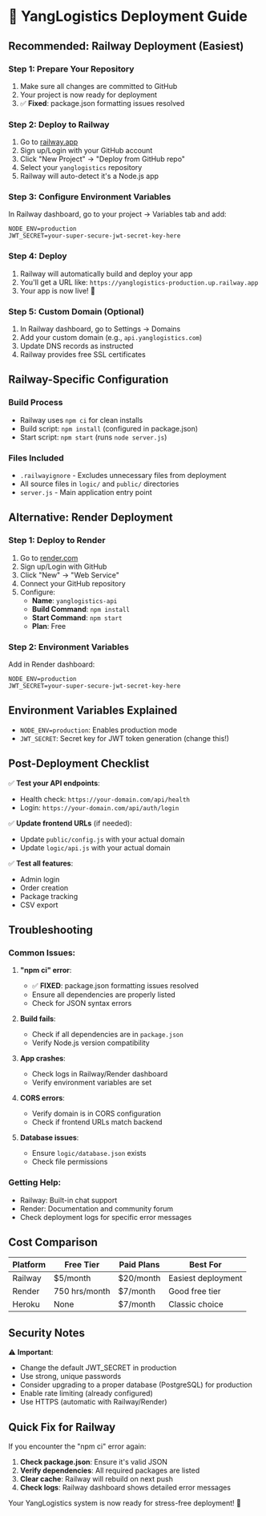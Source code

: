 # 🚀 YangLogistics Deployment Guide

## Recommended: Railway Deployment (Easiest)

### Step 1: Prepare Your Repository
1. Make sure all changes are committed to GitHub
2. Your project is now ready for deployment
3. ✅ **Fixed**: package.json formatting issues resolved

### Step 2: Deploy to Railway
1. Go to [railway.app](https://railway.app)
2. Sign up/Login with your GitHub account
3. Click "New Project" → "Deploy from GitHub repo"
4. Select your `yanglogistics` repository
5. Railway will auto-detect it's a Node.js app

### Step 3: Configure Environment Variables
In Railway dashboard, go to your project → Variables tab and add:
```
NODE_ENV=production
JWT_SECRET=your-super-secure-jwt-secret-key-here
```

### Step 4: Deploy
1. Railway will automatically build and deploy your app
2. You'll get a URL like: `https://yanglogistics-production.up.railway.app`
3. Your app is now live! 🎉

### Step 5: Custom Domain (Optional)
1. In Railway dashboard, go to Settings → Domains
2. Add your custom domain (e.g., `api.yanglogistics.com`)
3. Update DNS records as instructed
4. Railway provides free SSL certificates

## Railway-Specific Configuration

### Build Process
- Railway uses `npm ci` for clean installs
- Build script: `npm install` (configured in package.json)
- Start script: `npm start` (runs `node server.js`)

### Files Included
- `.railwayignore` - Excludes unnecessary files from deployment
- All source files in `logic/` and `public/` directories
- `server.js` - Main application entry point

## Alternative: Render Deployment

### Step 1: Deploy to Render
1. Go to [render.com](https://render.com)
2. Sign up/Login with GitHub
3. Click "New" → "Web Service"
4. Connect your GitHub repository
5. Configure:
   - **Name**: `yanglogistics-api`
   - **Build Command**: `npm install`
   - **Start Command**: `npm start`
   - **Plan**: Free

### Step 2: Environment Variables
Add in Render dashboard:
```
NODE_ENV=production
JWT_SECRET=your-super-secure-jwt-secret-key-here
```

## Environment Variables Explained

- `NODE_ENV=production`: Enables production mode
- `JWT_SECRET`: Secret key for JWT token generation (change this!)

## Post-Deployment Checklist

✅ **Test your API endpoints**:
- Health check: `https://your-domain.com/api/health`
- Login: `https://your-domain.com/api/auth/login`

✅ **Update frontend URLs** (if needed):
- Update `public/config.js` with your actual domain
- Update `logic/api.js` with your actual domain

✅ **Test all features**:
- Admin login
- Order creation
- Package tracking
- CSV export

## Troubleshooting

### Common Issues:

1. **"npm ci" error**: 
   - ✅ **FIXED**: package.json formatting issues resolved
   - Ensure all dependencies are properly listed
   - Check for JSON syntax errors

2. **Build fails**: 
   - Check if all dependencies are in `package.json`
   - Verify Node.js version compatibility

3. **App crashes**: 
   - Check logs in Railway/Render dashboard
   - Verify environment variables are set

4. **CORS errors**: 
   - Verify domain is in CORS configuration
   - Check if frontend URLs match backend

5. **Database issues**: 
   - Ensure `logic/database.json` exists
   - Check file permissions

### Getting Help:
- Railway: Built-in chat support
- Render: Documentation and community forum
- Check deployment logs for specific error messages

## Cost Comparison

| Platform | Free Tier | Paid Plans | Best For |
|----------|-----------|------------|----------|
| Railway | $5/month | $20/month | Easiest deployment |
| Render | 750 hrs/month | $7/month | Good free tier |
| Heroku | None | $7/month | Classic choice |

## Security Notes

⚠️ **Important**: 
- Change the default JWT_SECRET in production
- Use strong, unique passwords
- Consider upgrading to a proper database (PostgreSQL) for production
- Enable rate limiting (already configured)
- Use HTTPS (automatic with Railway/Render)

## Quick Fix for Railway

If you encounter the "npm ci" error again:

1. **Check package.json**: Ensure it's valid JSON
2. **Verify dependencies**: All required packages are listed
3. **Clear cache**: Railway will rebuild on next push
4. **Check logs**: Railway dashboard shows detailed error messages

Your YangLogistics system is now ready for stress-free deployment! 🎯 